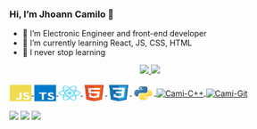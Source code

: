 ### Hi, I’m Jhoann Camilo 👋



- 🔭 I’m Electronic Engineer and front-end developer
- 🌱 I’m currently learning React, JS, CSS, HTML
- 💢 I never stop learning


<div align="center">
  <a href="https://github.com/ingcamilo1020">
  <img height="180em" src="https://github-readme-stats.vercel.app/api?username=ingcamilo1020&show_icons=true&theme=dark&include_all_commits=true&count_private=true"/>
  <img height="180em" src="https://github-readme-stats.vercel.app/api/top-langs/?username=ingcamilo1020&layout=compact&langs_count=7&theme=dark"/>
</div>
 
  <div style="display: inline_block"><br>
     <!-- https://devicon.dev/ -->
  <img align="center" alt="Cami-Js" height="30" width="40" src="https://raw.githubusercontent.com/devicons/devicon/master/icons/javascript/javascript-plain.svg">
  <img align="center" alt="Cami-Ts" height="30" width="40" src="https://raw.githubusercontent.com/devicons/devicon/master/icons/typescript/typescript-plain.svg">
  <img align="center" alt="Cami-React" height="30" width="40" src="https://raw.githubusercontent.com/devicons/devicon/master/icons/react/react-original.svg">
  <img align="center" alt="Cami-HTML" height="30" width="40" src="https://raw.githubusercontent.com/devicons/devicon/master/icons/html5/html5-original.svg">
  <img align="center" alt="Cami-CSS" height="30" width="40" src="https://raw.githubusercontent.com/devicons/devicon/master/icons/css3/css3-original.svg">
  <img align="center" alt="Cami-Python" height="30" width="40" src="https://raw.githubusercontent.com/devicons/devicon/master/icons/python/python-original.svg">
  <img align="center" alt="Cami-C++" height="30" width="40" src="https://cdn.jsdelivr.net/gh/devicons/devicon/icons/cplusplus/cplusplus-original.svg">
  <img align="center" alt="Cami-Git" height="30" width="40" src="https://cdn.jsdelivr.net/gh/devicons/devicon/icons/git/git-plain.svg">
    
             
          
  <!-- https://shields.io/category/build -->
  <!-- picrew.me -->
  <!-- <img align="right" alt="Rafa-pic" height="150" style="border-radius:50px;" src="https://media.discordapp.net/attachments/639956127056134178/890373478988013628/Publicacoes_Instagram_1_1.png?width=676&height=676"> -->
</div>
 
  <div><br> 
  <a href = "mailto:ingcamilo1020@gmail.com"><img src="https://img.shields.io/badge/-Gmail-%23333?style=for-the-badge&logo=gmail&logoColor=white" target="_blank"></a>
  <a href="https://www.linkedin.com/in/jhoann-camilo-meza-valencia" target="_blank"><img src="https://img.shields.io/badge/-LinkedIn-%230077B5?style=for-the-badge&logo=linkedin&logoColor=white" target="_blank"></a> 
  <a href="https://instagram.com/rafaballerini" target="_blank"><img src="https://img.shields.io/badge/-Instagram-%23E4405F?style=for-the-badge&logo=instagram&logoColor=white" target="_blank"></a>
 
  <!-- ![Snake animation](https://github.com/rafaballerini/rafaballerini/blob/output/github-contribution-grid-snake.svg) -->
 
</div>
  
